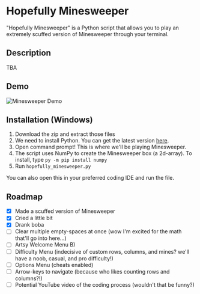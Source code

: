 # Hopefully Minesweeper
"Hopefully Minesweeper" is a Python script that allows you to play an extremely scuffed version of Minesweeper through your terminal.

## Description
TBA

## Demo
![Minesweeper Demo](https://media1.giphy.com/media/hy5ywBxXzjjhJRbk27/giphy.gif)

## Installation (Windows)
1) Download the zip and extract those files
2) We need to install Python. You can get the latest version [here](https://www.python.org/downloads/).
3) Open command prompt! This is where we'll be playing Minesweeper.
4) The script uses NumPy to create the Minesweeper box (a 2d-array). To install, type `py -m pip install numpy` 
5) Run `hopefully_minesweeper.py`

You can also open this in your preferred coding IDE and run the file.

## Roadmap
- [x] Made a scuffed version of Minesweeper
- [x] Cried a little bit
- [x] Drank boba
- [ ] Clear multiple empty-spaces at once (wow I'm excited for the math that'll go into here...)
- [ ] Artsy Welcome Menu B)
- [ ] Difficulty Menu (indecisive of custom rows, columns, and mines? we'll have a noob, casual, and pro difficulty!)
- [ ] Options Menu (cheats enabled)
- [ ] Arrow-keys to navigate (because who likes counting rows and columns?!)
- [ ] Potential YouTube video of the coding process (wouldn't that be funny?)

